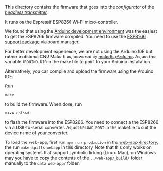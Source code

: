 This directory contains the firmware that goes into the *configurator* of the [*headless transmitter*](https://github.com/laneboysrc/rc-headless-transmitter).

It runs on the Espressif ESP8266 Wi-Fi micro-controller.

We found that using the [Arduino development environment](http://arduino.cc/) was the easiest to get the ESP8266 firmware compiled. You need to use the [ESP8266 support package](https://github.com/esp8266/Arduino) via board manager.

For better development experience, we are not using the Arduino IDE but rather traditional GNU Make files, powered by [makeEspArduino](https://github.com/plerup/makeEspArduino). Adjust the variable `ARDUINO_DIR` in the make file to point to your Arduino installation.

Alternatively, you can compile and upload the firmware using the Arduino IDE.

Run

    make

to build the firmware. When done, run

    make upload

to flash the firmware into the ESP8266. You need to connect a the ESP8266 via a USB-to-serial converter. Adjust `UPLOAD_PORT` in the makefile to suit the device name of your converter.

To load the web-app, first run `npm run production` in the [web-app directory](../web-app/), the run `make spiffs-webapp` in this directory.
Note that this only works on operating systems that support symbolic linking (Linux, Mac), on Windows may you have to copy the contents of the `../web-app/_build/` folder manually to the `data.web-app/` folder.


